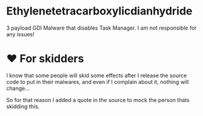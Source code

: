 # Ethylenetetracarboxylicdianhydride
3 payload GDI Malware that disables Task Manager. I am not responsible for any issues!

# ❤️ For skidders
I know that some people will skid some effects after I release the source code to put in their malwares, and even if I complain about it, nothing will change...

So for that reason I added a quote in the source to mock the person thats skidding this.
